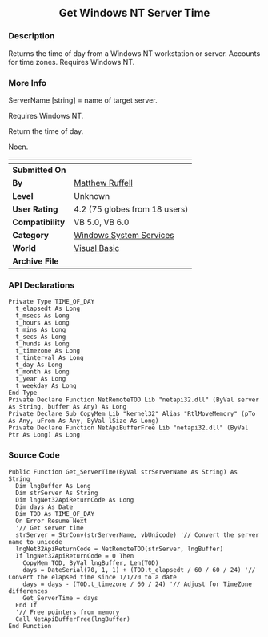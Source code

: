 ﻿<div align="center">

## Get Windows NT Server Time


</div>

### Description

Returns the time of day from a Windows NT workstation or server. Accounts for time zones. Requires Windows NT.
 
### More Info
 
ServerName [string] = name of target server.

Requires Windows NT.

Return the time of day.

Noen.


<span>             |<span>
---                |---
**Submitted On**   |
**By**             |[Matthew Ruffell](https://github.com/Planet-Source-Code/PSCIndex/blob/master/ByAuthor/matthew-ruffell.md)
**Level**          |Unknown
**User Rating**    |4.2 (75 globes from 18 users)
**Compatibility**  |VB 5\.0, VB 6\.0
**Category**       |[Windows System Services](https://github.com/Planet-Source-Code/PSCIndex/blob/master/ByCategory/windows-system-services__1-35.md)
**World**          |[Visual Basic](https://github.com/Planet-Source-Code/PSCIndex/blob/master/ByWorld/visual-basic.md)
**Archive File**   |[](https://github.com/Planet-Source-Code/matthew-ruffell-get-windows-nt-server-time__1-3792/archive/master.zip)

### API Declarations

```
Private Type TIME_OF_DAY
  t_elapsedt As Long
  t_msecs As Long
  t_hours As Long
  t_mins As Long
  t_secs As Long
  t_hunds As Long
  t_timezone As Long
  t_tinterval As Long
  t_day As Long
  t_month As Long
  t_year As Long
  t_weekday As Long
End Type
Private Declare Function NetRemoteTOD Lib "netapi32.dll" (ByVal server As String, buffer As Any) As Long
Private Declare Sub CopyMem Lib "kernel32" Alias "RtlMoveMemory" (pTo As Any, uFrom As Any, ByVal lSize As Long)
Private Declare Function NetApiBufferFree Lib "netapi32.dll" (ByVal Ptr As Long) As Long
```


### Source Code

```
Public Function Get_ServerTime(ByVal strServerName As String) As String
  Dim lngBuffer As Long
  Dim strServer As String
  Dim lngNet32ApiReturnCode As Long
  Dim days As Date
  Dim TOD As TIME_OF_DAY
  On Error Resume Next
  '// Get server time
  strServer = StrConv(strServerName, vbUnicode) '// Convert the server name to unicode
  lngNet32ApiReturnCode = NetRemoteTOD(strServer, lngBuffer)
  If lngNet32ApiReturnCode = 0 Then
    CopyMem TOD, ByVal lngBuffer, Len(TOD)
    days = DateSerial(70, 1, 1) + (TOD.t_elapsedt / 60 / 60 / 24) '// Convert the elapsed time since 1/1/70 to a date
    days = days - (TOD.t_timezone / 60 / 24) '// Adjust for TimeZone differences
    Get_ServerTime = days
  End If
  '// Free pointers from memory
  Call NetApiBufferFree(lngBuffer)
End Function
```

